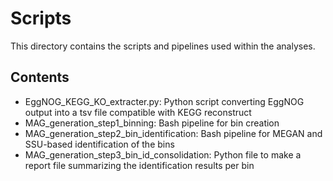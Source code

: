# Scripts
 This directory contains the scripts and pipelines used within the analyses.

 ## Contents
  - EggNOG_KEGG_KO_extracter.py: Python script converting EggNOG output into a tsv file compatible with KEGG reconstruct
  - MAG_generation_step1_binning: Bash pipeline for bin creation
  - MAG_generation_step2_bin_identification: Bash pipeline for MEGAN and SSU-based identification of the bins
  - MAG_generation_step3_bin_id_consolidation: Python file to make a report file summarizing the identification results per bin
